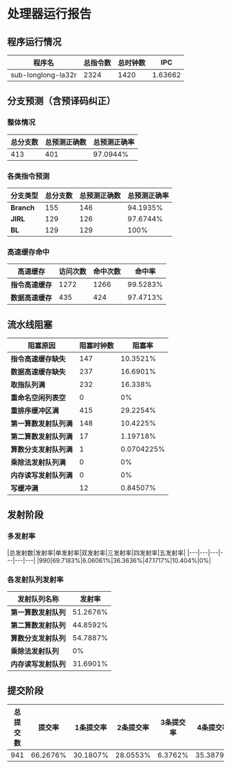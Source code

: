 # 处理器运行报告
## 程序运行情况
|程序名|总指令数|总时钟数|IPC|
|---|---|---|---|
|sub-longlong-la32r|2324|1420|1.63662|

## 分支预测（含预译码纠正）
### 整体情况
|总分支数|总预测正确数|总预测正确率|
|---|---|---|
|413|401|97.0944%|

### 各类指令预测
|分支类型|总分支数|总预测正确数|总预测正确率|
|---|---|---|---|
|**Branch**| 155 | 146 | 94.1935%|
|**JIRL**| 129 | 126 | 97.6744%|
|**BL**| 129 | 129 | 100%|

### 高速缓存命中
|高速缓存|访问次数|命中次数|命中率|
|---|---|---|---|
|**指令高速缓存**| 1272 | 1266 | 99.5283%|
|**数据高速缓存**| 435 | 424 | 97.4713%|
## 流水线阻塞
|阻塞原因|阻塞时钟数|阻塞率|
|---|---|---|
|**指令高速缓存缺失**| 147 | 10.3521%|
|**数据高速缓存缺失**| 237 | 16.6901%|
|**取指队列满**| 232 | 16.338%|
|**重命名空闲列表空**|0 | 0%|
|**重排序缓冲区满**|415 | 29.2254%|
|**第一算数发射队列满**|148 | 10.4225%|
|**第二算数发射队列满**|17 | 1.19718%|
|**算数分支发射队列满**|1 | 0.0704225%|
|**乘除法发射队列满**|0 | 0%|
|**内存读写发射队列满**|0 | 0%|
|**写缓冲满**|12 | 0.84507%|

## 发射阶段
### 多发射率
|总发射数|发射率|单发射率|双发射率|三发射率|四发射率|五发射率|
|---|---|---|---|---|---|
|990|69.7183%|6.06061%|36.3636%|47.1717%|10.404%|0%|

### 各发射队列发射率
|发射队列名称|发射率|
|---|---|
|**第一算数发射队列**|51.2676%|
|**第二算数发射队列**|44.8592%|
|**算数分支发射队列**|54.7887%|
|**乘除法发射队列**|0%|
|**内存读写发射队列**|31.6901%|

## 提交阶段
|总提交数|提交率|1条提交率|2条提交率|3条提交率|4条提交率|
|---|---|---|---|---|---|
|941|66.2676%|30.1807%|28.0553%|6.3762%|35.3879%|
